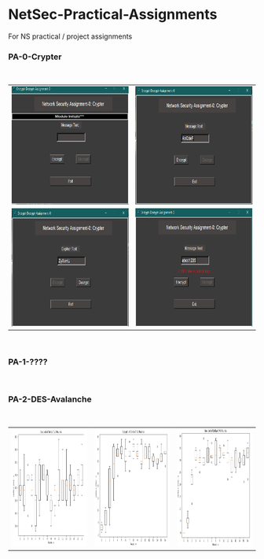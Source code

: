 # NetSec-Practical-Assignments
For NS practical / project assignments

### PA-0-Crypter
<br>
<table>
 <tr>
  <td> <img src="https://github.com/BinitDOX/NetSec-Practical-Assignments/blob/master/PA-0-Crypter/ss/1.png" width="400" height="240"/> </td>
  <td> <img src="https://github.com/BinitDOX/NetSec-Practical-Assignments/blob/master/PA-0-Crypter/ss/2.png" width="400" height="240"/> </td>
 </tr>
 <tr>
  <td> <img src="https://github.com/BinitDOX/NetSec-Practical-Assignments/blob/master/PA-0-Crypter/ss/3.png" width="400" height="240"/> </td>
  <td> <img src="https://github.com/BinitDOX/NetSec-Practical-Assignments/blob/master/PA-0-Crypter/ss/4.png" width="400" height="240"/> </td>
 </tr>
 </table>
 
 <br>
 
 ### PA-1-????
 
 <br>

 ### PA-2-DES-Avalanche
 <br>
<table>
 <tr>
  <td> <img src="https://github.com/BinitDOX/NetSec-Practical-Assignments/blob/master/PA-2-DES-Avalanche/ss/1.png" width="320" height="240"/> </td>
  <td> <img src="https://github.com/BinitDOX/NetSec-Practical-Assignments/blob/master/PA-2-DES-Avalanche/ss/2.png" width="320" height="240"/> </td>
  <td> <img src="https://github.com/BinitDOX/NetSec-Practical-Assignments/blob/master/PA-2-DES-Avalanche/ss/3.png" width="320" height="240"/> </td>
 </tr>
</table>
